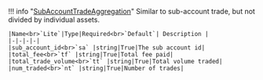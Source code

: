!!! info "[SubAccountTradeAggregation](/../../schemas/sub_account_trade_aggregation)"
    Similar to sub-account trade, but not divided by individual assets.<br>

    |Name<br>`Lite`|Type|Required<br>`Default`| Description |
    |-|-|-|-|
    |sub_account_id<br>`sa` |string|True|The sub account id|
    |total_fee<br>`tf` |string|True|Total fee paid|
    |total_trade_volume<br>`tt` |string|True|Total volume traded|
    |num_traded<br>`nt` |string|True|Number of trades|
